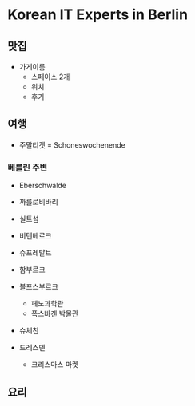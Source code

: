 # Korean IT Experts in Berlin


## 맛집

* 가게이름
  * 스페이스 2개
  * 위치
  * 후기


## 여행

* 주말티켓 = Schoneswochenende

### 베를린 주변

* Eberschwalde

* 까를로비바리

* 실트섬

* 비텐베르크

* 슈프레발트

 * 함부르크

* 볼프스부르크
  * 페노과학관
  * 폭스바겐 박물관

* 슈체친

* 드레스덴
  * 크리스마스 마켓




## 요리
